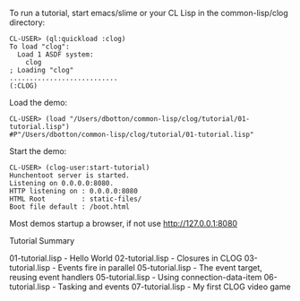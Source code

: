 To run a tutorial, start emacs/slime or your CL Lisp in the common-lisp/clog directory:

```
CL-USER> (ql:quickload :clog)
To load "clog":
  Load 1 ASDF system:
    clog
; Loading "clog"
...........................
(:CLOG)
```

Load the demo:

```
CL-USER> (load "/Users/dbotton/common-lisp/clog/tutorial/01-tutorial.lisp")
#P"/Users/dbotton/common-lisp/clog/tutorial/01-tutorial.lisp"
```

Start the demo:

```
CL-USER> (clog-user:start-tutorial)
Hunchentoot server is started.
Listening on 0.0.0.0:8080.
HTTP listening on : 0.0.0.0:8080
HTML Root         : static-files/
Boot file default : /boot.html
```

Most demos startup a browser, if not use http://127.0.0.1:8080


Tutorial Summary

01-tutorial.lisp - Hello World
02-tutorial.lisp - Closures in CLOG
03-tutorial.lisp - Events fire in parallel
05-tutorial.lisp - The event target, reusing event handlers
05-tutorial.lisp - Using connection-data-item
06-tutorial.lisp - Tasking and events
07-tutorial.lisp - My first CLOG video game
